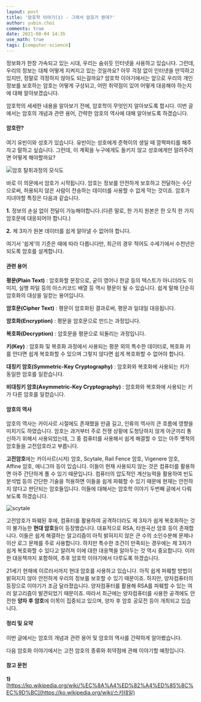 ```yaml
---
layout: post
title: '암호학 이야기(1) - 그래서 암호가 뭔데?'
author: yubin.choi
comments: true
date: 2021-08-04 14:35
use_math: true
tags: [computer-science]
---
```


정보화가 한창 가속되고 있는 시대, 우리는 숨쉬듯 인터넷을 사용하고 있습니다. 그런데, 우리의 정보는 대체 어떻게 지켜지고 있는 것일까요? 아무 걱정 없이 인터넷을 만끽하고 있지만, 정말로 걱정하지 않아도 되는걸까요? 암호학 이야기에서는 앞으로 우리의 개인정보를 보호하는 암호는 어떻게 구성되고, 어떤 취약점이 있어 어떻게 대응해야 하는지에 대해 알아보겠습니다.

암호학의 세세한 내용을 알아보기 전에, 암호학이 무엇인지 알아보도록 합시다. 이번 글에서는 암호의 개념과 관련 용어, 간략한 암호의 역사에 대해 알아보도록 하겠습니다.

#### 암호란?

여기 유빈이와 성호가 있습니다. 유빈이는 성호에게 준혁이의 생일 때 깜짝파티를 해주자고 말하고 싶습니다. 그런데, 이 계획을 누구에게도 들키지 않고 성호에게만 알려주려면 어떻게 해야할까요?

![암호 탈취과정의 모식도](https://user-images.githubusercontent.com/46587635/128127295-5a375695-37ec-4086-b072-372a66860fd1.png)

바로 이 의문에서 암호가 시작됩니다. 암호는 정보를 안전하게 보호하고 전달하는 수단으로써, 허용되지 않은 사람이 전송하는 데이터를 사용할 수 없게 막는 것이죠. 암호가 지녀야할 특징은 다음과 같습니다.

**1.** 정보의 손실 없이 전달이 가능해야합니다.(다른 말로, 한 가지 원본은 한 오직 한 가지 암호문에 대응되어야 합니다.)

**2.** 제 3자가 원본 데이터를 쉽게 알아낼 수 없어야 합니다.

여기서 '쉽게'의 기준은 때에 따라 다릅니다만, 최근의 경우 적어도 수세기에서 수천년은 되도록 암호를 설계합니다.

#### 관련 용어

**평문(Plain Text)** : 암호화할 문장으로, 굳이 영어나 한글 등의 텍스트가 아니더라도 이미지, 실행 파일 등의 아스키코드 배열 등 역시 평문이 될 수 있습니다. 쉽게 말해 단순히 암호화의 대상을 일컫는 용어입니다.

**암호문(Cipher Text)** : 평문이 암호화된 결과로써, 평문과 일대일 대응됩니다.

**암호화(Encryption)** : 평문을 암호문으로 만드는 과정입니다.

**복호화(Decryption)** : 암호문을 평문으로 되돌리는 과정입니다.

**키(Key)** : 암호화 및 복호화 과정에서 사용되는 평문 외의 특수한 데이터로, 복호화 키를 안다면 쉽게 복호화할 수 있으며 그렇지 않다면 쉽게 복호화할 수 없어야 합니다.

**대칭키 암호(Symmetric-Key Cryptography)** : 암호화와 복호화에 사용되는 키가 동일한 암호를 일컫습니다.

**비대칭키 암호(Asymmetric-Key Cryptography)** : 암호화와 복호화에 사용되는 키가 다른 암호를 일컫습니다.

#### 암호의 역사

암호의 역사는 카이사르 시절에도 존재했을 만큼 길고, 인류의 역사의 큰 흐름에 영향을 미치기도 하였습니다. 암호는 과거부터 주로 전쟁 상황에 도청당하지 않게 아군끼리 통신하기 위해서 사용되었는데, 그 중 컴퓨터를 사용해서 쉽게 해결할 수 있는 아주 옛적의 암호들을 고전암호라고 부릅니다.

**고전암호**에는 카이사르(시저) 암호, Scytale, Rail Fence 암호, Vigenere 암호, Affine 암호, 에니그마 등이 있습니다. 이들이 현재 사용되지 않는 것은 컴퓨터를 활용하면 아주 간단하게 풀 수 있기 때문입니다. 컴퓨터의 압도적인 계산능력을 활용하여 빈도분석법 등의 간단한 기술을 적용하면 이들을 쉽게 파훼할 수 있기 때문에 현재는 안전하지 않다고 판단되는 암호들입니다. 이들에 대해서는 암호학 이야기 두번째 글에서 다뤄보도록 하겠습니다.

![scytale](https://user-images.githubusercontent.com/46587635/128127390-d7fc5735-1d98-41b4-b179-3d910fa0d60a.png)

고전암호가 파훼된 후에, 컴퓨터를 활용하여 공격하더라도 제 3자가 쉽게 복호화하는 것이 불가능한 **현대 암호**들이 등장했습니다. 대표적으로 RSA, 타원곡선 암호 등이 존재합니다. 이들은 쉽게 해결하는 알고리즘이 아직 밝혀지지 않은 큰 수의 소인수분해 문제나 이산 로그 문제를 주로 사용합니다. 하지만 특수한 조건이 만족되는 경우에는 제 3자가 쉽게 복호화할 수 있다고 알려져 이에 대한 대응책을 알아두는 것 역시 중요합니다. 이러한 대응책까지 포함하여, 추후 암호학 이야기에서 다루도록 하겠습니다.

21세기 현재에 이르러서까지 현대 암호를 사용하고 있습니다. 아직 쉽게 파훼할 방법이 밝혀지지 않아 안전하게 우리의 정보를 보호할 수 있기 때문이죠. 하지만, 양자컴퓨터의 등장으로 이야기가 조금 달라졌습니다. 양자컴퓨터를 활용해 RSA를 파훼할 수 있는 여러 알고리즘이 발견되었기 때문이죠. 따라서 최근에는 양자컴퓨터를 사용한 공격에도 안전한 **양자 후 암호**에 이목이 집중되고 있으며, 양자 후 암호 공모전 등이 개최되고 있습니다.

#### 정리 및 요약

이번 글에서는 암호의 개념과 관련 용어 및 암호의 역사를 간략하게 알아봤습니다.

다음 암호화 이야기에서는 고전 암호의 종류와 취약점에 관해 이야기할 예정입니다.

#### 참고 문헌

**1)** [https://ko.wikipedia.org/wiki/%EC%8A%A4%ED%82%A4%ED%85%8C%EC%9D%BC](https://ko.wikipedia.org/wiki/스키테일)